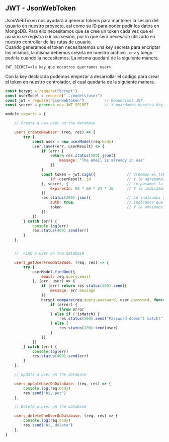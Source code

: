 ## JWT - JsonWebToken

JsonWebToken nos ayudará a generar tokens para mantener la sesión del usuario en nuestro proyecto, así como su ID para poder pedir los datos en MongoDB. Para ello necesitamos que se cree un token cada vez que el usuario se registra o inicia sesión, por lo que será necesario utilizarlo en nuestro controller de las rutas de usuario.  
Cuando generamos el token necesitaremos una key secreta para encriptar los mismos, la misma debemos crearla en nuestro archivo `.env` y luego pedirla cuando la necesitemos. La misma quedará de la siguiente manera.

```env
JWT_SECRET=<la key que nosotros querramos usar>
```

Con la key declarada podemos empezar a desarrollar el código para crear el token en nuestro controlador, el cual quedaría de la siguiente manera.

```js
const bcrypt = require("bcrypt")
const userModel = require("../models/user")
const jwt = require("jsonwebtoken")         // Requerimos JWT 
const secret = process.env.JWT_SECRET       // Y guardamos nuestra key en una variable

module.exports = {

    // Create a new user on the database

    users_createNewUser: (req, res) => {
        try {
            const user = new userModel(req.body)
            user.save((err, userResult) => {
                if (err) {
                    return res.status(500).json({
                        message: "The email is already in use"
                    })
                }
                const token = jwt.sign({              // Creamos el token con el método sign
                    id: userResult._id                // Y le agregamos el user id al token
                }, secret, {                          // Le pasamos la secret key que creamos
                    expiresIn: 60 * 60 * 24 * 30      // Y le indicamos que expira en 30 días
                })
                res.status(200).json({                // Le indicamos un estado correcto al front
                    auth: true,                       // Indicamos que está autorizado
                    token                             // Y le enviamos le token con la información del usuario
                });
            })
        } catch (err) {
            console.log(err)
            res.status(409).send(err)
        }
    },


    //  Find a user on the database

    users_getUserFromDataBase: (req, res) => {
        try {
            userModel.findOne({
                email: req.query.email
            }, (err, user) => {
                if (err) return res.status(400).send({
                    message: err.message
                })
                bcrypt.compare(req.query.password, user.password, function (error, isMatch) {
                    if (error) {
                        throw error
                    } else if (!isMatch) {
                        res.status(500).send("Password doesn't match!")
                    } else {
                        res.status(200).send(user)
                    }
                })
            })
        } catch (err) {
            console.log(err)
            res.status(409).send(err)
        }
    },

    // Update a user on the database

    users_updateUserOnDatabase: (req, res) => {
        console.log(req.body)
        res.send("hi, put")
    },

    // Delete a user on the database

    users_deleteOneUserOnDatabase: (req, res) => {
        console.log(req.body)
        res.send("hi, delete")
    },
}
```
